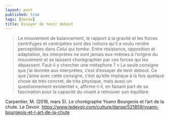 ```yaml
---
layout: post
published: true
tags: [danse]
title: Essayer de tenir debout
---
```



>Le mouvement de balancement, le rapport à la gravité et les forces centrifuges et centripètes sont des notions qu’il a voulu rendre perceptibles dans <i>Celui qui tombe</i>. Entre résistance, opposition et adaptation, les interprètes ne sont jamais eux-mêmes à l’origine du mouvement et se laissent chorégraphier par ces forces qui les dépassent. Faut-il y chercher une métaphore ? « La seule consigne que j’ai donnée aux interprètes, c’est d’essayer de tenir debout. Ce que j’aime avec cette consigne, c’est qu’elle implique à la fois quelque chose de très concret, de très physique, mais aussi un questionnement existentiel », affirme-t-il, en faisant part de sa fascination pour la capacité du vivant à retrouver son équilibre.

Carpentier, M. (2018, mars 5). Le chorégraphe Yoann Bourgeois et l’art de la chute. Le Devoir. https://www.ledevoir.com/culture/danse/521859/yoann-bourgeois-et-l-art-de-la-chute
